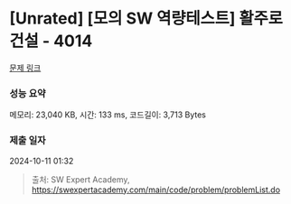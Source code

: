 # [Unrated] [모의 SW 역량테스트] 활주로 건설 - 4014 

[문제 링크](https://swexpertacademy.com/main/code/problem/problemDetail.do?contestProbId=AWIeW7FakkUDFAVH) 

### 성능 요약

메모리: 23,040 KB, 시간: 133 ms, 코드길이: 3,713 Bytes

### 제출 일자

2024-10-11 01:32



> 출처: SW Expert Academy, https://swexpertacademy.com/main/code/problem/problemList.do